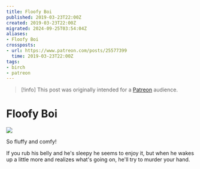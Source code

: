 ```yaml
---
title: Floofy Boi
published: 2019-03-23T22:00Z
created: 2019-03-23T22:00Z
migrated: 2024-09-25T03:54:04Z
aliases:
- Floofy Boi
crossposts:
- url: https://www.patreon.com/posts/25577399
  time: 2019-03-23T22:00Z
tags:
- birch
- patreon
---
```


> [!info]
> This post was originally intended for a [Patreon](../tags/patreon.md) audience.

# Floofy Boi

![](201903232200-floofy-boi.jpg)

So fluffy and comfy!

If you rub his belly and he's sleepy he seems to enjoy it, but when he wakes up a little more and realizes what's going on, he'll try to murder your hand.
